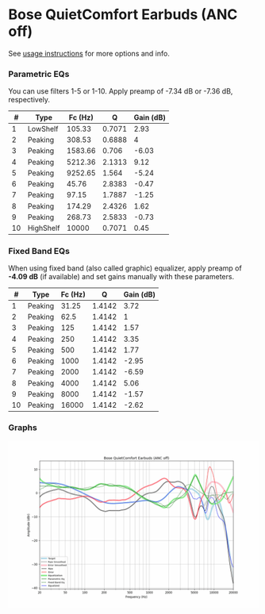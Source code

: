 # Bose QuietComfort Earbuds (ANC off)
See [usage instructions](https://github.com/jaakkopasanen/AutoEq#usage) for more options and info.

### Parametric EQs
You can use filters 1-5 or 1-10. Apply preamp of -7.34 dB or -7.36 dB, respectively.

|   # | Type      |   Fc (Hz) |      Q |   Gain (dB) |
|-----|-----------|-----------|--------|-------------|
|   1 | LowShelf  |    105.33 | 0.7071 |        2.93 |
|   2 | Peaking   |    308.53 | 0.6888 |        4    |
|   3 | Peaking   |   1583.66 | 0.706  |       -6.03 |
|   4 | Peaking   |   5212.36 | 2.1313 |        9.12 |
|   5 | Peaking   |   9252.65 | 1.564  |       -5.24 |
|   6 | Peaking   |     45.76 | 2.8383 |       -0.47 |
|   7 | Peaking   |     97.15 | 1.7887 |       -1.25 |
|   8 | Peaking   |    174.29 | 2.4326 |        1.62 |
|   9 | Peaking   |    268.73 | 2.5833 |       -0.73 |
|  10 | HighShelf |  10000    | 0.7071 |        0.45 |

### Fixed Band EQs
When using fixed band (also called graphic) equalizer, apply preamp of **-4.09 dB** (if available) and set gains manually with these parameters.

|   # | Type    |   Fc (Hz) |      Q |   Gain (dB) |
|-----|---------|-----------|--------|-------------|
|   1 | Peaking |     31.25 | 1.4142 |        3.72 |
|   2 | Peaking |     62.5  | 1.4142 |        1    |
|   3 | Peaking |    125    | 1.4142 |        1.57 |
|   4 | Peaking |    250    | 1.4142 |        3.35 |
|   5 | Peaking |    500    | 1.4142 |        1.77 |
|   6 | Peaking |   1000    | 1.4142 |       -2.95 |
|   7 | Peaking |   2000    | 1.4142 |       -6.59 |
|   8 | Peaking |   4000    | 1.4142 |        5.06 |
|   9 | Peaking |   8000    | 1.4142 |       -1.57 |
|  10 | Peaking |  16000    | 1.4142 |       -2.62 |

### Graphs
![](./Bose%20QuietComfort%20Earbuds%20(ANC%20off).png)
